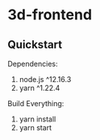 # 3d-frontend

Quickstart
-------------
Dependencies:
1. node.js ^12.16.3
2. yarn ^1.22.4

Build Everything:
1. yarn install
2. yarn start 